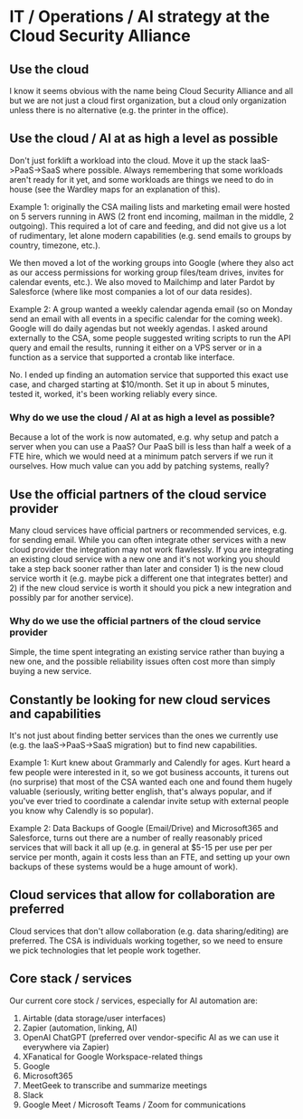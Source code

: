 # IT / Operations / AI strategy at the Cloud Security Alliance

## Use the cloud

I know it seems obvious with the name being Cloud Security Alliance and all but we are not just a cloud first organization, 
but a cloud only organization unless there is no alternative (e.g. the printer in the office).

## Use the cloud / AI at as high a level as possible

Don't just forklift a workload into the cloud. Move it up the stack IaaS->PaaS->SaaS where possible. Always remembering that some workloads aren't ready for it yet, and some workloads are things we need to do in house (see the Wardley maps for an explanation of this). 

Example 1: originally the CSA mailing lists and marketing email were hosted on 5 servers running in AWS (2 front end incoming, mailman in the middle, 2 outgoing). This required a lot of care and feeding, and did not give us a lot of rudimentary, let alone modern capabilities (e.g. send emails to groups by country, timezone, etc.). 

We then moved a lot of the working groups into Google (where they also act as our access permissions for working group files/team drives, invites for calendar events, etc.). We also moved to Mailchimp and later Pardot by Salesforce (where like most companies a lot of our data resides).

Example 2: A group wanted a weekly calendar agenda email (so on Monday send an email with all events in a specific calendar for the coming week). Google will do daily agendas but not weekly agendas. I asked around externally to the CSA, some people suggested writing scripts to run the API query and email the results, running it either on a VPS server or in a function as a service that supported a crontab like interface.

No. I ended up finding an automation service that supported this exact use case, and charged starting at $10/month. Set it up in about 5 minutes, tested it, worked, it's been working reliably every since.

### Why do we use the cloud / AI at as high a level as possible?

Because a lot of the work is now automated, e.g. why setup and patch a server when you can use a PaaS? Our PaaS bill is less than half a week of a FTE hire, which we would need at a minimum patch servers if we run it ourselves. How much value can you add by patching systems, really?

## Use the official partners of the cloud service provider

Many cloud services have official partners or recommended services, e.g. for sending email. While you can often integrate other services with a new cloud provider the integration may not work flawlessly. If you are integrating an existing cloud service with a new one and it's not working you should take a step back sooner rather than later and consider 1) is the new cloud service worth it (e.g. maybe pick a different one that integrates better) and 2) if the new cloud service is worth it should you pick a new integration and possibly par for another service). 

### Why do we use the official partners of the cloud service provider

Simple, the time spent integrating an existing service rather than buying a new one, and the possible reliability issues often cost more than simply buying a new service. 

## Constantly be looking for new cloud services and capabilities

It's not just about finding better services than the ones we currently use (e.g. the IaaS->PaaS->SaaS migration) but to find new capabilities.

Example 1: Kurt knew about Grammarly and Calendly for ages. Kurt heard a few people were interested in it, so we got business accounts, it turens out (no surprise) that most of the CSA wanted each one and found them hugely valuable (seriously, writing better english, that's always popular, and if you've ever tried to coordinate a calendar invite setup with external people you know why Calendly is so popular).

Example 2: Data Backups of Google (Email/Drive) and Microsoft365 and Salesforce, turns out there are a number of really reasonably priced services that will back it all up (e.g. in general at $5-15 per use per per service per month, again it costs less than an FTE, and setting up your own backups of these systems would be a huge amount of work).

## Cloud services that allow for collaboration are preferred

Cloud services that don't allow collaboration (e.g. data sharing/editing) are preferred. The CSA is individuals working together, so we need to ensure we pick technologies that let people work together.

## Core stack / services

Our current core stock / services, especially for AI automation are:

1. Airtable (data storage/user interfaces)
2. Zapier (automation, linking, AI) 
3. OpenAI ChatGPT (preferred over vendor-specific AI as we can use it everywhere via Zapier)
4. XFanatical for Google Workspace-related things
5. Google
6. Microsoft365
7. MeetGeek to transcribe and summarize meetings
8. Slack
9. Google Meet / Microsoft Teams / Zoom for communications
